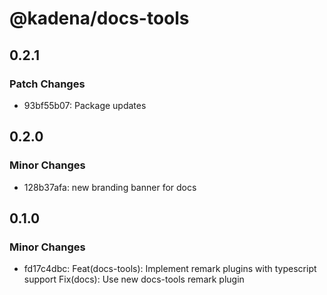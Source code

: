 # @kadena/docs-tools

## 0.2.1

### Patch Changes

- 93bf55b07: Package updates

## 0.2.0

### Minor Changes

- 128b37afa: new branding banner for docs

## 0.1.0

### Minor Changes

- fd17c4dbc: Feat(docs-tools): Implement remark plugins with typescript support
  Fix(docs): Use new docs-tools remark plugin
